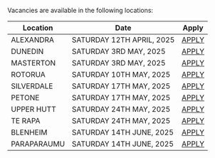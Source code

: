 Vacancies are available in the following locations:

| Location | Date | Apply |
|---|---|---|
|ALEXANDRA|SATURDAY 12TH APRIL, 2025| [APPLY](mailto:tfaala@rgis.co.nz?subject=ALEXANDRA%20-%20SATURDAY%2012TH%20APRIL) |
|DUNEDIN|SATURDAY 3RD MAY, 2025| [APPLY](mailto:tfaala@rgis.co.nz?subject=DUNEDIN%20-%20SATURDAY%203RD%20MAY) |
|MASTERTON|SATURDAY 3RD MAY, 2025| [APPLY](mailto:tfaala@rgis.co.nz?subject=MASTERTON%20-%20SATURDAY%203RD%20MAY) |
|ROTORUA|SATURDAY 10TH MAY, 2025 | [APPLY](mailto:tfaala@rgis.co.nz?subject=ROTORUA%20-%20SATURDAY%2010TH%20MAY) |
|SILVERDALE|SATURDAY 17TH MAY, 2025| [APPLY](mailto:tfaala@rgis.co.nz?subject=SILVERDALE%20-%20SATURDAY%2017TH%20MAY) |
|PETONE|SATURDAY 17TH MAY, 2025| [APPLY](mailto:tfaala@rgis.co.nz?subject=PETONE%20-%20SATURDAY%2017TH%20MAY) |
|UPPER HUTT|SATURDAY 24TH MAY, 2025| [APPLY](mailto:tfaala@rgis.co.nz?subject=UPPER%20HUTT%20-%20SATURDAY%2024TH%20MAY) |
|TE RAPA|SATURDAY 24TH MAY, 2025| [APPLY](mailto:tfaala@rgis.co.nz?subject=TE%20RAPA%20-%20SATURDAY%2024TH%20MAY) |
|BLENHEIM|SATURDAY 14TH JUNE, 2025| [APPLY](mailto:tfaala@rgis.co.nz?subject=BLENHEIM%20-%20SATURDAY%2014TH%20JUNE) |
|PARAPARAUMU|SATURDAY 14TH JUNE, 2025| [APPLY](mailto:tfaala@rgis.co.nz?subject=PARAPARAUMU%20-%20SATURDAY%2014TH%20JUNE) |

